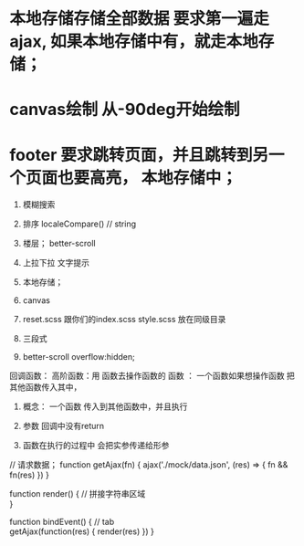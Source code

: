 
# 本地存储存储全部数据   要求第一遍走ajax, 如果本地存储中有，就走本地存储；

# canvas绘制 从-90deg开始绘制   

# footer 要求跳转页面，并且跳转到另一个页面也要高亮， 本地存储中；



1. 模糊搜索
2. 排序 
    localeCompare()  // string
3. 楼层；  better-scroll
4. 上拉下拉  文字提示
5. 本地存储；
6. canvas 


1. reset.scss  跟你们的index.scss style.scss 放在同级目录
2. 三段式
3. better-scroll  overflow:hidden;



回调函数： 高阶函数：用 函数去操作函数的 函数  ： 一个函数如果想操作函数  把其他函数传入其中，
1. 概念： 一个函数 传入到其他函数中，并且执行
2. 参数  回调中没有return

3. 函数在执行的过程中 会把实参传递给形参

  // 请求数据；
  function getAjax(fn) {
    ajax('./mock/data.json', (res) => {
        fn && fn(res)
    })
  }

  function render() {
     // 拼接字符串区域  
  }

  function bindEvent() {
    // tab  
    getAjax(function(res) {
      render(res) 
    })
  }









